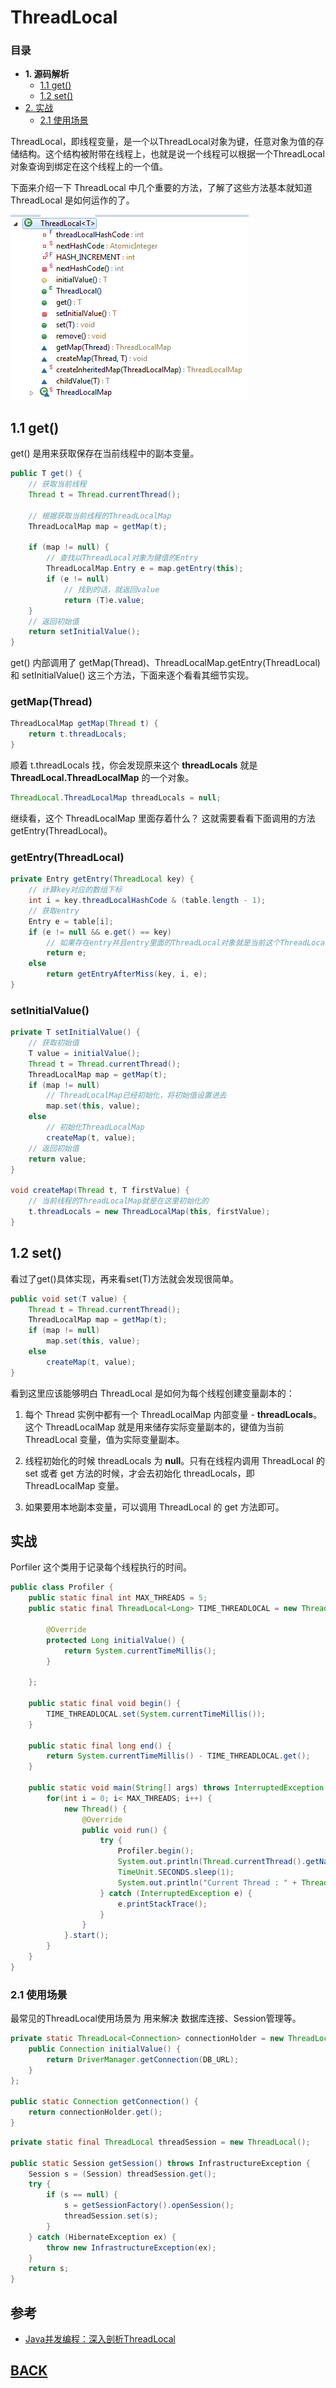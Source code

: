 # ThreadLocal

### 目录
-   **1. 源码解析**
    -   [1.1 get()](#user-content-code-1-1)
    -   [1.2 set()](#user-content-code-1-2)
-   [2. 实战](#user-content-code-2)
    -   [2.1 使用场景](#user-content-code-2-1)

ThreadLocal，即线程变量，是一个以ThreadLocal对象为键，任意对象为值的存储结构。这个结构被附带在线程上，也就是说一个线程可以根据一个ThreadLocal对象查询到绑定在这个线程上的一个值。

下面来介绍一下 ThreadLocal 中几个重要的方法，了解了这些方法基本就知道 ThreadLocal 是如何运作的了。

![](/imgs/concurrency/c-6-1.png)

## <a id="code-1-1">1.1 get()</a>

get() 是用来获取保存在当前线程中的副本变量。

```java
public T get() {
    // 获取当前线程
    Thread t = Thread.currentThread();

    // 根据获取当前线程的ThreadLocalMap
    ThreadLocalMap map = getMap(t);

    if (map != null) {
        // 查找以ThreadLocal对象为键值的Entry
        ThreadLocalMap.Entry e = map.getEntry(this);
        if (e != null)
            // 找到的话，就返回value
            return (T)e.value;
    }
    // 返回初始值
    return setInitialValue();
}
```

get() 内部调用了 getMap(Thread)、ThreadLocalMap.getEntry(ThreadLocal) 和 setInitialValue() 这三个方法，下面来逐个看看其细节实现。

### getMap(Thread)

```java
ThreadLocalMap getMap(Thread t) {
    return t.threadLocals;
}
```

顺着 t.threadLocals 找，你会发现原来这个 **threadLocals** 就是 **ThreadLocal.ThreadLocalMap** 的一个对象。

```java
ThreadLocal.ThreadLocalMap threadLocals = null;
```

继续看，这个 ThreadLocalMap 里面存着什么？ 这就需要看看下面调用的方法 getEntry(ThreadLocal)。

### getEntry(ThreadLocal)

```java
private Entry getEntry(ThreadLocal key) {
    // 计算key对应的数组下标
    int i = key.threadLocalHashCode & (table.length - 1);
    // 获取entry
    Entry e = table[i];
    if (e != null && e.get() == key)
        // 如果存在entry并且entry里面的ThreadLocal对象就是当前这个ThreadLocal对象的时候，返回entry
        return e;
    else
        return getEntryAfterMiss(key, i, e);
}
```

### setInitialValue()

```java
private T setInitialValue() {
    // 获取初始值
    T value = initialValue();
    Thread t = Thread.currentThread();
    ThreadLocalMap map = getMap(t);
    if (map != null)
        // ThreadLocalMap已经初始化，将初始值设置进去
        map.set(this, value);
    else
        // 初始化ThreadLocalMap
        createMap(t, value);
    // 返回初始值
    return value;
}

void createMap(Thread t, T firstValue) {
    // 当前线程的ThreadLocalMap就是在这里初始化的
    t.threadLocals = new ThreadLocalMap(this, firstValue);
}
```

## <a id="code-1-2">1.2 set()</a>

看过了get()具体实现，再来看set(T)方法就会发现很简单。

```java
public void set(T value) {
    Thread t = Thread.currentThread();
    ThreadLocalMap map = getMap(t);
    if (map != null)
        map.set(this, value);
    else
        createMap(t, value);
}
```

看到这里应该能够明白 ThreadLocal 是如何为每个线程创建变量副本的：

1. 每个 Thread 实例中都有一个 ThreadLocalMap 内部变量 - **threadLocals**。这个 ThreadLocalMap 就是用来储存实际变量副本的，键值为当前 ThreadLocal 变量，值为实际变量副本。

2. 线程初始化的时候 threadLocals 为 **null**。只有在线程内调用 ThreadLocal 的 set 或者 get 方法的时候，才会去初始化 threadLocals，即 ThreadLocalMap 变量。

3. 如果要用本地副本变量，可以调用 ThreadLocal 的 get 方法即可。

## <a id="code-2">实战</a>

Porfiler 这个类用于记录每个线程执行的时间。

```java
public class Profiler {
	public static final int MAX_THREADS = 5;
	public static final ThreadLocal<Long> TIME_THREADLOCAL = new ThreadLocal<Long>() {

		@Override
		protected Long initialValue() {
			return System.currentTimeMillis();
		}
		
	};
	
	public static final void begin() {
		TIME_THREADLOCAL.set(System.currentTimeMillis());
	}
	
	public static final long end() {
		return System.currentTimeMillis() - TIME_THREADLOCAL.get();
	}
	
	public static void main(String[] args) throws InterruptedException {
		for(int i = 0; i< MAX_THREADS; i++) {
			new Thread() {
				@Override
				public void run() {
					try {
						Profiler.begin();
						System.out.println(Thread.currentThread().getName() + " start to process job ...");
						TimeUnit.SECONDS.sleep(1);
						System.out.println("Current Thread : " + Thread.currentThread().getName() + " Cost : " + Profiler.end() );
					} catch (InterruptedException e) {
						e.printStackTrace();
					}
				}
			}.start();
		}
	}
}
```

### <a id="code-2-1">2.1 使用场景</a>

最常见的ThreadLocal使用场景为 用来解决 数据库连接、Session管理等。

```java
private static ThreadLocal<Connection> connectionHolder = new ThreadLocal<Connection>() {
    public Connection initialValue() {
        return DriverManager.getConnection(DB_URL);
    }
};
 
public static Connection getConnection() {
    return connectionHolder.get();
}
```

```java
private static final ThreadLocal threadSession = new ThreadLocal();
 
public static Session getSession() throws InfrastructureException {
    Session s = (Session) threadSession.get();
    try {
        if (s == null) {
            s = getSessionFactory().openSession();
            threadSession.set(s);
        }
    } catch (HibernateException ex) {
        throw new InfrastructureException(ex);
    }
    return s;
}
```

## 参考

- [Java并发编程：深入剖析ThreadLocal](https://www.cnblogs.com/dolphin0520/p/3920407.html)

##  [BACK](/summary.md)